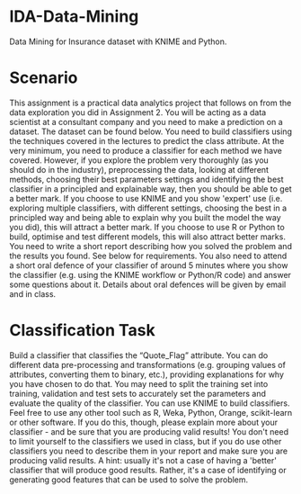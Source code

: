 # IDA-Data-Mining
Data Mining for Insurance dataset with KNIME and Python.

# Scenario
This assignment is a practical data analytics project that follows on from the data exploration you did in Assignment 2.
You will be acting as a data scientist at a consultant company and you need to make a prediction on a dataset. The dataset can be found below.
You need to build classifiers using the techniques covered in the lectures to predict the class attribute. At the very minimum, you need to produce a classifier for each method we have covered. However, if you explore the problem very thoroughly (as you should do in the industry), preprocessing the data, looking at different methods, choosing their best parameters settings and identifying the best classifier in a principled and explainable way, then you should be able to get a better mark. If you choose to use KNIME and you show 'expert' use (i.e. exploring multiple classifiers, with different settings, choosing the best in a principled way and being able to explain why you built the model the way you did), this will attract a better mark. If you choose to use R or Python to build, optimise and test different models, this will also attract better marks.
You need to write a short report describing how you solved the problem and the results you found. See below for requirements.
You also need to attend a short oral defence of your classifier of around 5 minutes where you show the classifier (e.g. using the KNIME workflow or Python/R code) and answer some questions about it. Details about oral defences will be given by email and in class.

# Classification Task
Build a classifier that classifies the “Quote_Flag” attribute.
You can do different data pre-processing and transformations (e.g. grouping values of attributes, converting them to binary, etc.), providing explanations for why you have chosen to do that. You may need to split the training set into training, validation and test sets to accurately set the parameters and evaluate the quality of the classifier.
You can use KNIME to build classifiers. Feel free to use any other tool such as R, Weka, Python, Orange, scikit-learn or other software. If you do this, though, please explain more about your classifier - and be sure that you are producing valid results! You don't need to limit yourself to the classifiers we used in class, but if you do use other classifiers you need to describe them in your report and make sure you are producing valid results.
A hint: usually it's not a case of having a 'better' classifier that will produce good results. Rather, it's a case of identifying or generating good features that can be used to solve the problem.


 
